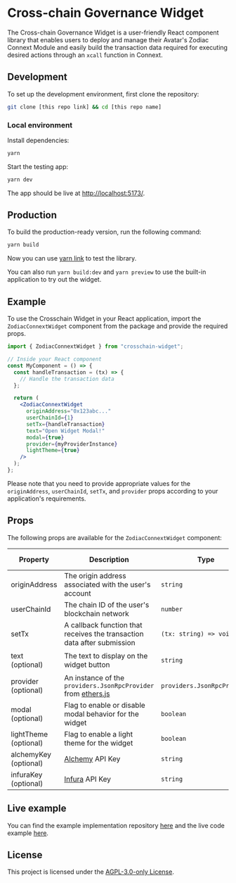 # Cross-chain Governance Widget

The Cross-chain Governance Widget is a user-friendly React component library that enables users to deploy and manage their Avatar's Zodiac Connext Module and easily build the transaction data required for executing desired actions through an `xcall` function in Connext.

## Development

To set up the development environment, first clone the repository:

```bash
git clone [this repo link] && cd [this repo name]
```

### Local environment

Install dependencies:

```bash
yarn
```

Start the testing app:

```bash
yarn dev
```

The app should be live at [http://localhost:5173/](http://localhost:5173/).

## Production

To build the production-ready version, run the following command:

```bash
yarn build
```

Now you can use [yarn link](https://classic.yarnpkg.com/lang/en/docs/cli/link/) to test the library.

You can also run `yarn build:dev` and `yarn preview` to use the built-in application to try out the widget.

## Example

To use the Crosschain Widget in your React application, import the `ZodiacConnextWidget` component from the package and provide the required props.

```jsx
import { ZodiacConnextWidget } from "crosschain-widget";

// Inside your React component
const MyComponent = () => {
  const handleTransaction = (tx) => {
    // Handle the transaction data
  };

  return (
    <ZodiacConnextWidget
      originAddress="0x123abc..."
      userChainId={1}
      setTx={handleTransaction}
      text="Open Widget Modal!"
      modal={true}
      provider={myProviderInstance}
      lightTheme={true}
    />
  );
};
```

Please note that you need to provide appropriate values for the `originAddress`, `userChainId`, `setTx`, and `provider` props according to your application's requirements.

## Props

The following props are available for the `ZodiacConnextWidget` component:

| Property              | Description                                                                                                | Type                        | Default value          |
| --------------------- | ---------------------------------------------------------------------------------------------------------- | --------------------------- | ---------------------- |
| originAddress         | The origin address associated with the user's account                                                      | `string`                    | N/A                    |
| userChainId           | The chain ID of the user's blockchain network                                                              | `number`                    | N/A                    |
| setTx                 | A callback function that receives the transaction data after submission                                    | `(tx: string) => void`      | N/A                    |
| text (optional)       | The text to display on the widget button                                                                   | `string`                    | `"Cross-Chain Widget"` |
| provider (optional)   | An instance of the `providers.JsonRpcProvider` from [ethers.js](https://docs.ethers.org/v5/api/providers/) | `providers.JsonRpcProvider` | `undefined`            |
| modal (optional)      | Flag to enable or disable modal behavior for the widget                                                    | `boolean`                   | `true`                 |
| lightTheme (optional) | Flag to enable a light theme for the widget                                                                | `boolean`                   | `false`                |
| alchemyKey (optional) | [Alchemy](https://www.alchemy.com/) API Key                                                                | `string`                    | `undefined`            |
| infuraKey (optional)  | [Infura](https://www.infura.io/) API Key                                                                   | `string`                    | `undefined`            |

## Live example

You can find the example implementation repository [here](https://github.com/defi-wonderland/crosschain-widget-example) and the live code example [here](https://codesandbox.io/p/github/defi-wonderland/crosschain-widget-example).

## License

This project is licensed under the [AGPL-3.0-only License](LICENSE).
